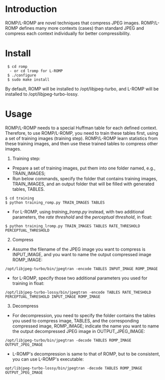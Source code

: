 # Introduction
ROMP/L-ROMP are novel techniques that compress JPEG images. ROMP/L-ROMP defines many more contexts (cases) than standard JPEG and compress each context individually for better compressibility.

# Install
```
 $ cd romp
  - or cd lromp for L-ROMP
 $ ./configure
 $ sudo make install
```
By default, ROMP will be installed to /opt/libjpeg-turbo, and L-ROMP will be installed to /opt/libjpeg-turbo-lossy.

# Usage
ROMP/L-ROMP needs to a special Huffman table for each defined context. Therefore, to use ROMP/L-ROMP, you need to train these tables first, using a set of training images (training step). ROMP/L-ROMP learn statistics from these training images, and then use these trained tables to compress other images.

1. Training step:
 - Prepare a set of training images, put them into one folder named, e.g., TRAIN_IMAGES;
 - Run below commands, specify the folder that contains training images, TRAIN_IMAGES, and an output folder that will be filled with generated tables, TABLES.
  ```
  $ cd training
  $ python training_romp.py TRAIN_IMAGES TABLES
  ```
   - For L-ROMP, using *training_lromp.py* instead, with two additional parameters, the *rate threshold* and the *perceptual threshold*, in float:
  ```
  $ python training_lromp.py TRAIN_IMAGES TABLES RATE_THRESHOLD PERCEPTUAL_THRESHOLD
  ```
 
2. Compress
  - Assume the filename of the JPEG image you want to compress is INPUT_IMAGE, and you want to name the output compressed image ROMP_IMAGE:
   ```
   /opt/libjpeg-turbo/bin/jpegtran -encode TABLES INPUT_IMAGE ROMP_IMAGE
   ```
  - for L-ROMP, specify those two additional parameters you used for training in float:
   ```
   /opt/libjpeg-turbo-lossy/bin/jpegtran -encode TABLES RATE_THESHOLD PERCEPTUAL_THRESHOLD INPUT_IMAGE ROMP_IMAGE 
   ```

3. Decompress
  - For decompression, you need to specify the folder contains the tables you used to compress image, TABLES, and the corresponding compressed image, ROMP_IMAGE; indicate the name you want to name the output decompressed JPEG image in OUTPUT_JPEG_IMAGE:
   ```
   /opt/libjpeg-turbo/bin/jpegtran -decode TABLES ROMP_IMAGE OUTPUT_JPEG_IMAGE
   ```
  - L-ROMP's decompression is same to that of ROMP, but to be consistent, you can use L-ROMP's executable:
   ```
  opt/libjpeg-turbo-lossy/bin/jpegtran -decode TABLES ROMP_IMAGE OUTPUT_JPEG_IMAGE
   ```
